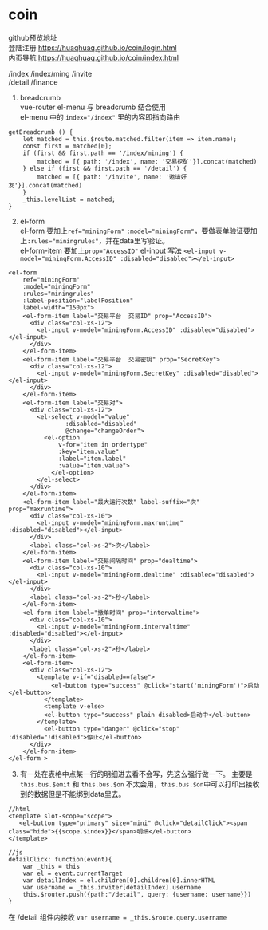 # coin

github预览地址  
登陆注册  https://huaqhuaq.github.io/coin/login.html  
内页导航  https://huaqhuaq.github.io/coin/index.html


/index
/index/ming
/invite  
/detail
/finance

1.  breadcrumb  
vue-router el-menu 与 breadcrumb 结合使用  
el-menu 中的 `index="/index"` 里的内容即指向路由
```
getBreadcrumb () {
    let matched = this.$route.matched.filter(item => item.name);
    const first = matched[0];
    if (first && first.path == '/index/mining') {
        matched = [{ path: '/index', name: '交易挖矿'}].concat(matched)
    } else if (first && first.path == '/detail') {
        matched = [{ path: '/invite', name: '邀请好友'}].concat(matched)
    }
    _this.levelList = matched;
}
```

2. el-form  
el-form 要加上`ref="miningForm"` `:model="miningForm"`，要做表单验证要加上`:rules="miningrules"`，并在data里写验证。  
el-form-item 要加上`prop="AccessID"` 
el-input 写法 `<el-input v-model="miningForm.AccessID" :disabled="disabled"></el-input>`

```
<el-form
    ref="miningForm"
    :model="miningForm"
    :rules="miningrules"
    :label-position="labelPosition"
    label-width="150px">
    <el-form-item label="交易平台  交易ID" prop="AccessID">
      <div class="col-xs-12">
        <el-input v-model="miningForm.AccessID" :disabled="disabled"></el-input>
      </div>
    </el-form-item>
    <el-form-item label="交易平台  交易密钥" prop="SecretKey">
      <div class="col-xs-12">
        <el-input v-model="miningForm.SecretKey" :disabled="disabled"></el-input>
      </div>
    </el-form-item>
    <el-form-item label="交易对">
      <div class="col-xs-12">
        <el-select v-model="value"
                :disabled="disabled"
                @change="changeOrder">
          <el-option
              v-for="item in ordertype"
              :key="item.value"
              :label="item.label"
              :value="item.value">
            </el-option>
        </el-select>
      </div>
    </el-form-item>
    <el-form-item label="最大运行次数" label-suffix="次" prop="maxruntime">
      <div class="col-xs-10">
        <el-input v-model="miningForm.maxruntime" :disabled="disabled"></el-input>
      </div>
      <label class="col-xs-2">次</label>
    </el-form-item>
    <el-form-item label="交易间隔时间" prop="dealtime">
      <div class="col-xs-10">
        <el-input v-model="miningForm.dealtime" :disabled="disabled"></el-input>
      </div>
      <label class="col-xs-2">秒</label>
    </el-form-item>
    <el-form-item label="撤单时间" prop="intervaltime">
      <div class="col-xs-10">
        <el-input v-model="miningForm.intervaltime" :disabled="disabled"></el-input>
      </div>
      <label class="col-xs-2">秒</label>
    </el-form-item>
    <el-form-item>
      <div class="col-xs-12">
        <template v-if="disabled==false">
            <el-button type="success" @click="start('miningForm')">启动</el-button>
          </template>
          <template v-else>
          <el-button type="success" plain disabled>启动中</el-button>
        </template>
          <el-button type="danger" @click="stop" :disabled="!disabled">停止</el-button>
      </div>
    </el-form-item>
</el-form >
```

3. 有一处在表格中点某一行的明细进去看不会写，先这么强行做一下。
主要是 `this.bus.$emit` 和 `this.bus.$on` 不太会用，`this.bus.$on`中可以打印出接收到的数据但是不能绑到data里去。

```
//html
<template slot-scope="scope">
   <el-button type="primary" size="mini" @click="detailClick"><span class="hide">{{scope.$index}}</span>明细</el-button>
</template>

//js
detailClick: function(event){
    var _this = this
    var el = event.currentTarget
    var detailIndex = el.children[0].children[0].innerHTML
    var username = _this.inviter[detailIndex].username
    this.$router.push({path:"/detail", query: {username: username}})
}
```

在 /detail 组件内接收 `var username = _this.$route.query.username`